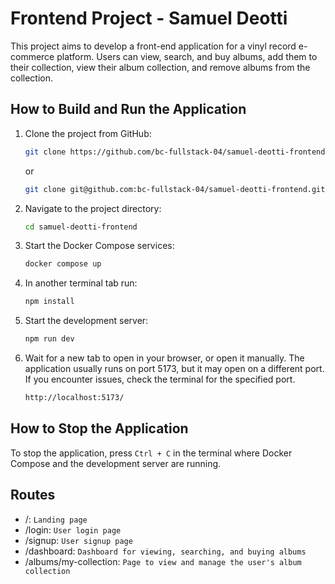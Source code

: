 # Frontend Project - Samuel Deotti

This project aims to develop a front-end application for a vinyl record e-commerce platform. Users can view, search, and buy albums, add them to their collection, view their album collection, and remove albums from the collection.

## How to Build and Run the Application

1. Clone the project from GitHub:
    ```bash
    git clone https://github.com/bc-fullstack-04/samuel-deotti-frontend.git
    ```
   or
    ```bash
    git clone git@github.com:bc-fullstack-04/samuel-deotti-frontend.git
    ```

2. Navigate to the project directory:
    ```bash
    cd samuel-deotti-frontend
    ```

3. Start the Docker Compose services:
    ```bash
    docker compose up
    ```
4. In another terminal tab run:
    ```bash
    npm install
    ```

5. Start the development server:
    ```bash
    npm run dev
    ```

6. Wait for a new tab to open in your browser, or open it manually. The application usually runs on port 5173, but it may open on a different port. If you encounter issues, check the terminal for the specified port.
    ```bash
    http://localhost:5173/
    ```

## How to Stop the Application

To stop the application, press `Ctrl + C` in the terminal where Docker Compose and the development server are running.

## Routes

- /: `Landing page`
- /login: `User login page`
- /signup: `User signup page`
- /dashboard: `Dashboard for viewing, searching, and buying albums`
- /albums/my-collection: `Page to view and manage the user's album collection`
